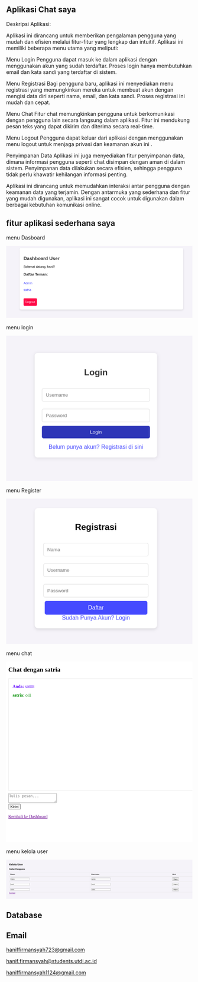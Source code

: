 ## Aplikasi Chat saya 
Deskripsi Aplikasi:

Aplikasi ini dirancang untuk memberikan pengalaman pengguna yang mudah dan efisien melalui fitur-fitur yang lengkap dan intuitif. Aplikasi ini memiliki beberapa menu utama yang meliputi:

Menu Login
Pengguna dapat masuk ke dalam aplikasi dengan menggunakan akun yang sudah terdaftar. Proses login hanya membutuhkan email dan kata sandi yang terdaftar di sistem.

Menu Registrasi
Bagi pengguna baru, aplikasi ini menyediakan menu registrasi yang memungkinkan mereka untuk membuat akun dengan mengisi data diri seperti nama, email, dan kata sandi. Proses registrasi ini mudah dan cepat.

Menu Chat
Fitur chat memungkinkan pengguna untuk berkomunikasi dengan pengguna lain secara langsung dalam aplikasi. Fitur ini mendukung pesan teks yang dapat dikirim dan diterima secara real-time.

Menu Logout
Pengguna dapat keluar dari aplikasi dengan menggunakan menu logout untuk menjaga privasi dan keamanan akun ini .

Penyimpanan Data
Aplikasi ini juga menyediakan fitur penyimpanan data, dimana informasi pengguna seperti chat disimpan dengan aman di dalam sistem. Penyimpanan data dilakukan secara efisien, sehingga pengguna tidak perlu khawatir kehilangan informasi penting.

Aplikasi ini dirancang untuk memudahkan interaksi antar pengguna dengan keamanan data yang terjamin. Dengan antarmuka yang sederhana dan fitur yang mudah digunakan, aplikasi ini sangat cocok untuk digunakan dalam berbagai kebutuhan komunikasi online.

## fitur aplikasi sederhana saya 

 menu Dasboard

![menu Dasboard](https://github.com/Hanif304/Project-Web/blob/master/menu%20Dasboarad.png)

menu login 

![menu login](https://github.com/Hanif304/Project-Web/blob/master/menu%20login.png)

menu Register

![menu Register](https://github.com/Hanif304/Project-Web/blob/master/menu%20Register.png)

menu chat 

![menu chat]( https://github.com/Hanif304/Project-Web/blob/master/menu%20chat.png)

menu kelola user 

![menu kelola user](https://github.com/Hanif304/Project-Web/blob/master/tampilan%20kelola%20user.png)


## Database

 






## Email 

haniffirmansyah723@gmail.com

hanif.firmansyah@students.utdi.ac.id

haniffirmansyah1124@gmail.com





